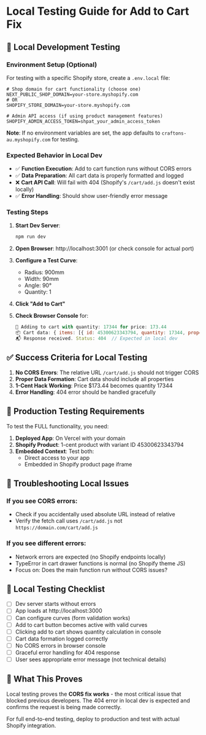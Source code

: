 # Local Testing Guide for Add to Cart Fix

## 🧪 Local Development Testing

### Environment Setup (Optional)

For testing with a specific Shopify store, create a `.env.local` file:
```env
# Shop domain for cart functionality (choose one)
NEXT_PUBLIC_SHOP_DOMAIN=your-store.myshopify.com
# OR
SHOPIFY_STORE_DOMAIN=your-store.myshopify.com

# Admin API access (if using product management features)  
SHOPIFY_ADMIN_ACCESS_TOKEN=shpat_your_admin_access_token
```

**Note**: If no environment variables are set, the app defaults to `craftons-au.myshopify.com` for testing.

### Expected Behavior in Local Dev
- ✅ **Function Execution**: Add to cart function runs without CORS errors
- ✅ **Data Preparation**: All cart data is properly formatted and logged
- ❌ **Cart API Call**: Will fail with 404 (Shopify's `/cart/add.js` doesn't exist locally)
- ✅ **Error Handling**: Should show user-friendly error message

### Testing Steps

1. **Start Dev Server**:
   ```bash
   npm run dev
   ```

2. **Open Browser**: http://localhost:3001 (or check console for actual port)

3. **Configure a Test Curve**:
   - Radius: 900mm
   - Width: 90mm  
   - Angle: 90°
   - Quantity: 1

4. **Click "Add to Cart"**

5. **Check Browser Console** for:
   ```javascript
   🛒 Adding to cart with quantity: 17344 for price: 173.44
   📦 Cart data: { items: [{ id: 45300623343794, quantity: 17344, properties: {...} }] }
   📬 Response received. Status: 404  // Expected in local dev
   ```

## ✅ Success Criteria for Local Testing

1. **No CORS Errors**: The relative URL `/cart/add.js` should not trigger CORS
2. **Proper Data Formation**: Cart data should include all properties
3. **1-Cent Hack Working**: Price $173.44 becomes quantity 17344
4. **Error Handling**: 404 error should be handled gracefully

## 🚀 Production Testing Requirements

To test the FULL functionality, you need:

1. **Deployed App**: On Vercel with your domain
2. **Shopify Product**: 1-cent product with variant ID 45300623343794
3. **Embedded Context**: Test both:
   - Direct access to your app
   - Embedded in Shopify product page iframe

## 🔧 Troubleshooting Local Issues

### If you see CORS errors:
- Check if you accidentally used absolute URL instead of relative
- Verify the fetch call uses `/cart/add.js` not `https://domain.com/cart/add.js`

### If you see different errors:
- Network errors are expected (no Shopify endpoints locally)
- TypeError in cart drawer functions is normal (no Shopify theme JS)
- Focus on: Does the main function run without CORS issues?

## 📝 Local Testing Checklist

- [ ] Dev server starts without errors
- [ ] App loads at http://localhost:3000
- [ ] Can configure curves (form validation works)
- [ ] Add to cart button becomes active with valid curves
- [ ] Clicking add to cart shows quantity calculation in console
- [ ] Cart data formation logged correctly
- [ ] No CORS errors in browser console
- [ ] Graceful error handling for 404 response
- [ ] User sees appropriate error message (not technical details)

## 🎯 What This Proves

Local testing proves the **CORS fix works** - the most critical issue that blocked previous developers. The 404 error in local dev is expected and confirms the request is being made correctly.

For full end-to-end testing, deploy to production and test with actual Shopify integration. 